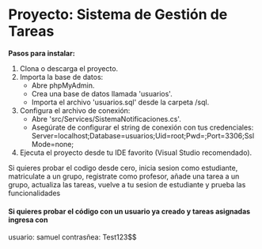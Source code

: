 <h1>Proyecto: Sistema de Gestión de Tareas</h1>

**Pasos para instalar:**
1. Clona o descarga el proyecto.
2. Importa la base de datos:
   - Abre phpMyAdmin.
   - Crea una base de datos llamada 'usuarios'.
   - Importa el archivo 'usuarios.sql' desde la carpeta /sql.
3. Configura el archivo de conexión:
   - Abre 'src/Services/SistemaNotificaciones.cs'.
   - Asegúrate de configurar el string de conexión con tus credenciales:
     Server=localhost;Database=usuarios;Uid=root;Pwd=;Port=3306;SslMode=none;
4. Ejecuta el proyecto desde tu IDE favorito (Visual Studio recomendado).

Si quieres probar el codigo desde cero, inicia sesion como estudiante, matriculate a un grupo, registrate como profesor, añade una tarea a un grupo, actualiza las tareas, vuelve a tu sesion de estudiante y prueba las funcionalidades

<h4>Si quieres probar el código con un usuario ya creado y tareas asignadas ingresa con</h4>
usuario: samuel
contrasñea: Test123$$

